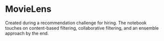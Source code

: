 # MovieLens
Created during a recommendation challenge for hiring. The notebook touches on content-based filtering, collaborative filtering, and an ensemble approach by the end. 
